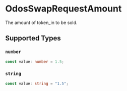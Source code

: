 # OdosSwapRequestAmount

The amount of token_in to be sold.


## Supported Types

### `number`

```typescript
const value: number = 1.5;
```

### `string`

```typescript
const value: string = "1.5";
```

